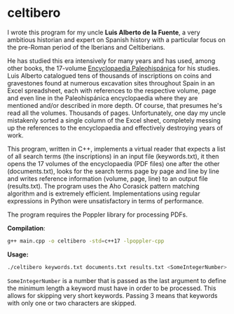 # celtibero

I wrote this program for my uncle __Luis Alberto de la Fuente__, a very ambitious historian and expert on Spanish history with a particular focus on the pre-Roman period of the Iberians and Celtiberians.

He has studied this era intensively for many years and has used, among other books, the 17-volume [Encyclopaedia Paleohispánica](https://ifc-ojs.es/index.php/palaeohispanica) for his studies. Luis Alberto catalogued tens of thousands of inscriptions on coins and gravestones found at numerous excavation sites throughout Spain in an Excel spreadsheet, each with references to the respective volume, page and even line in the Paleohispánica encyclopaedia where they are mentioned and/or described in more depth. Of course, that presumes he's read all the volumes. Thousands of pages. Unfortunately, one day my uncle mistakenly sorted a single column of the Excel sheet, completely messing up the references to the encyclopaedia and effectively destroying years of work.

This program, written in C++, implements a virtual reader that expects a list of all search terms (the inscriptions) in an input file (keywords.txt), it then opens the 17 volumes of the encyclopaedia (PDF files) one after the other (documents.txt), looks for the search terms page by page and line by line and writes reference information (volume, page, line) to an output file (results.txt). The program uses the Aho Corasick pattern matching algorithm and is extremely efficient. Implementations using regular expressions in Python were unsatisfactory in terms of performance.

The program requires the Poppler library for processing PDFs.

__Compilation__:

```bash
g++ main.cpp -o celtibero -std=c++17 -lpoppler-cpp
```

__Usage:__

```bash
./celtibero keywords.txt documents.txt results.txt <SomeIntegerNumber>
```

`SomeIntegerNumber` is a number that is passed as the last argument to define the minimum length a keyword must have in order to be processed. This allows for skipping very short keywords. Passing 3 means that keywords with only one or two characters are skipped.
